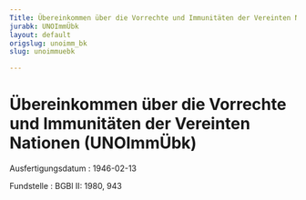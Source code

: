 ```yaml
---
Title: Übereinkommen über die Vorrechte und Immunitäten der Vereinten Nationen
jurabk: UNOImmÜbk
layout: default
origslug: unoimm_bk
slug: unoimmuebk

---
```


# Übereinkommen über die Vorrechte und Immunitäten der Vereinten Nationen (UNOImmÜbk)

Ausfertigungsdatum
:   1946-02-13

Fundstelle
:   BGBl II: 1980, 943

